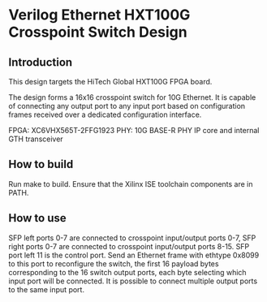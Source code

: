 # Verilog Ethernet HXT100G Crosspoint Switch Design

## Introduction

This design targets the HiTech Global HXT100G FPGA board.

The design forms a 16x16 crosspoint switch for 10G Ethernet.  It is capable of
connecting any output port to any input port based on configuration frames
received over a dedicated configuration interface.

FPGA: XC6VHX565T-2FFG1923
PHY: 10G BASE-R PHY IP core and internal GTH transceiver

## How to build

Run make to build.  Ensure that the Xilinx ISE toolchain components are
in PATH.  

## How to use

SFP left ports 0-7 are connected to crosspoint input/output ports 0-7, SFP
right ports 0-7 are connected to crosspoint input/output ports 8-15.  SFP port
left 11 is the control port.  Send an Ethernet frame with ethtype 0x8099 to
this port to reconfigure the switch, the first 16 payload bytes corresponding
to the 16 switch output ports, each byte selecting which input port will be
connected.  It is possible to connect multiple output ports to the same input
port.
